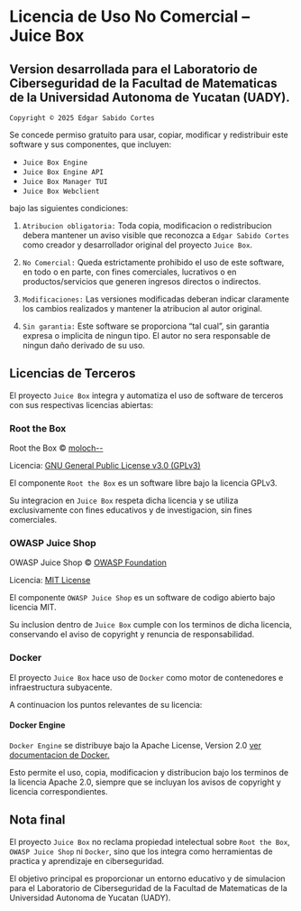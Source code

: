 # Licencia de Uso No Comercial – Juice Box

## Version desarrollada para el Laboratorio de Ciberseguridad de la Facultad de Matematicas de la Universidad Autonoma de Yucatan (UADY).

`Copyright © 2025 Edgar Sabido Cortes`

Se concede permiso gratuito para usar, copiar, modificar y redistribuir este software y sus componentes, que incluyen:

- `Juice Box Engine`
- `Juice Box Engine API`
- `Juice Box Manager TUI`
- `Juice Box Webclient`

bajo las siguientes condiciones:

1. `Atribucion obligatoria:`
    Toda copia, modificacion o redistribucion debera mantener un aviso visible que
    reconozca a `Edgar Sabido Cortes` como creador y desarrollador original del
    proyecto `Juice Box`.

2. `No Comercial:`
    Queda estrictamente prohibido el uso de este software, en todo o en parte,
    con fines comerciales, lucrativos o en productos/servicios que generen ingresos
    directos o indirectos.

3. `Modificaciones:`
    Las versiones modificadas deberan indicar claramente los cambios realizados
    y mantener la atribucion al autor original.

4. `Sin garantia:`
    Este software se proporciona “tal cual”, sin garantia expresa o implicita de
    ningun tipo. El autor no sera responsable de ningun daño derivado de su uso.


## Licencias de Terceros

El proyecto `Juice Box` integra y automatiza el uso de software de terceros con sus respectivas licencias abiertas:

### Root the Box

Root the Box © [moloch--](https://github.com/moloch--/RootTheBox)

Licencia: [GNU General Public License v3.0 (GPLv3)](https://www.gnu.org/licenses/gpl-3.0.html)

El componente `Root the Box` es un software libre bajo la licencia GPLv3.

Su integracion en `Juice Box` respeta dicha licencia y se utiliza exclusivamente con fines educativos y de investigacion, sin fines comerciales.

### OWASP Juice Shop

OWASP Juice Shop © [OWASP Foundation](https://owasp.org/www-project-juice-shop/)

Licencia: [MIT License](https://opensource.org/licenses/MIT)

El componente `OWASP Juice Shop` es un software de codigo abierto bajo licencia MIT.

Su inclusion dentro de `Juice Box` cumple con los terminos de dicha licencia, conservando el aviso de copyright y renuncia de responsabilidad.

### Docker

El proyecto `Juice Box` hace uso de `Docker` como motor de contenedores e infraestructura subyacente.

A continuacion los puntos relevantes de su licencia:

#### Docker Engine

`Docker Engine` se distribuye bajo la Apache License, Version 2.0 [ver documentacion de Docker.](https://docs.docker.com/engine/)

Esto permite el uso, copia, modificacion y distribucion bajo los terminos de la licencia Apache 2.0, siempre que se incluyan los avisos de copyright y licencia correspondientes.

## Nota final

El proyecto `Juice Box` no reclama propiedad intelectual sobre `Root the Box`, `OWASP Juice Shop` ni `Docker`, sino que los integra como herramientas de practica y aprendizaje en ciberseguridad.

El objetivo principal es proporcionar un entorno educativo y de simulacion para el Laboratorio de Ciberseguridad de la Facultad de Matematicas de la Universidad Autonoma de Yucatan (UADY).